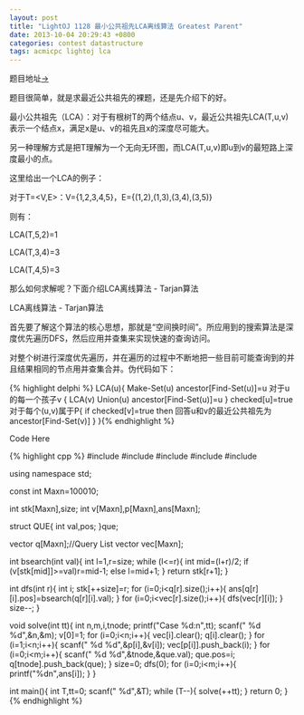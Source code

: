 ```yaml
---
layout: post
title: "LightOJ 1128 最小公共祖先LCA离线算法 Greatest Parent"
date: 2013-10-04 20:29:43 +0800
categories: contest datastructure
tags: acmicpc lightoj lca
---
```

题目地址<a title="LightOJ 1128" href="http://lightoj.com/volume_showproblem.php?problem=1128" target="_blank">-></a>

题目很简单，就是求最近公共祖先的裸题，还是先介绍下的好。

最小公共祖先（LCA）：对于有根树T的两个结点u、v，最近公共祖先LCA(T,u,v)表示一个结点x，满足x是u、v的祖先且x的深度尽可能大。

另一种理解方式是把T理解为一个无向无环图，而LCA(T,u,v)即u到v的最短路上深度最小的点。

这里给出一个LCA的例子：

对于T=<V,E>：V={1,2,3,4,5}，E={(1,2),(1,3),(3,4),(3,5)}

则有：

LCA(T,5,2)=1

LCA(T,3,4)=3

LCA(T,4,5)=3

那么如何求解呢？下面介绍LCA离线算法 - Tarjan算法

LCA离线算法 - Tarjan算法

首先要了解这个算法的核心思想，那就是“空间换时间”。所应用到的搜索算法是深度优先遍历DFS，然后应用并查集来实现快速的查询访问。

对整个树进行深度优先遍历，并在遍历的过程中不断地把一些目前可能查询到的并且结果相同的节点用并查集合并。伪代码如下：

{% highlight delphi %}
LCA(u){
	Make-Set(u)
	ancestor[Find-Set(u)]=u
	对于u的每一个孩子v {
		LCA(v)
		Union(u)
		ancestor[Find-Set(u)]=u
	}
	checked[u]=true
	对于每个(u,v)属于P{
		if checked[v]=true
		then 回答u和v的最近公共祖先为 ancestor[Find-Set(v)]
	}
}{% endhighlight %}

Code Here

{% highlight cpp %}
#include <cstdio>
#include <iostream>
#include <cstring>
#include <algorithm>
#include <vector>

using namespace std;

const int Maxn=100010;

int stk[Maxn],size;
int v[Maxn],p[Maxn],ans[Maxn];

struct QUE{
	int val,pos;
}que;

vector<QUE> q[Maxn];//Query List
vector<int> vec[Maxn];

int bsearch(int val){
	int l=1,r=size;
	while (l<=r){
		int mid=(l+r)/2;
		if (v[stk[mid]]>=val)r=mid-1;
		else l=mid+1;
	}
	return stk[r+1];
}

int dfs(int r){
	int i;
	stk[++size]=r;
	for (i=0;i<q[r].size();i++){
		ans[q[r][i].pos]=bsearch(q[r][i].val);
	}
	for (i=0;i<vec[r].size();i++){
		dfs(vec[r][i]);
	}
	size--;
}

void solve(int tt){
    int n,m,i,tnode;
    printf("Case %d:n",tt);
    scanf(" %d %d",&n,&m);
    v[0]=1;
    for (i=0;i<n;i++){
        vec[i].clear();
        q[i].clear();
    }
    for (i=1;i<n;i++){
        scanf(" %d %d",&p[i],&v[i]);
        vec[p[i]].push_back(i);
    }
    for (i=0;i<m;i++){
        scanf(" %d %d",&tnode,&que.val);
        que.pos=i;
        q[tnode].push_back(que);
    }
    size=0;
    dfs(0);
    for (i=0;i<m;i++){
        printf("%dn",ans[i]);
    }
}

int main(){
	int T,tt=0;
	scanf(" %d",&T);
	while (T--){
		solve(++tt);
	}
	return 0;
}{% endhighlight %}

